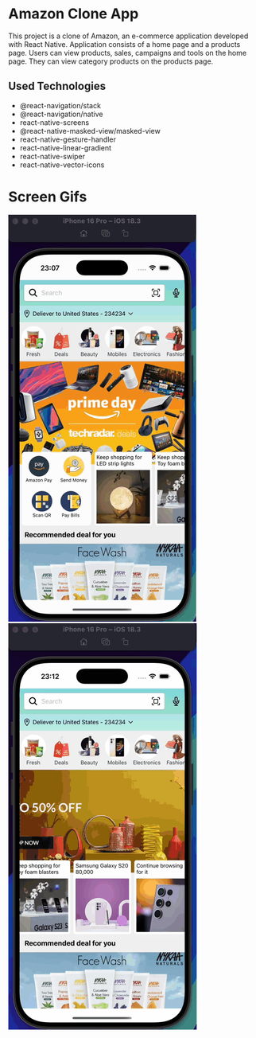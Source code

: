 <h1>Amazon Clone App</h1>

<p>This project is a clone of Amazon, an e-commerce application developed with React Native. Application consists of a home page and a products page. Users can view products, sales, campaigns and tools on the home page. They can view category products on the products page.</p>

<h2>Used Technologies</h2>

<ul>

<li>@react-navigation/stack</li>
<li>@react-navigation/native</li>
<li>react-native-screens</li>
<li>@react-native-masked-view/masked-view</li>
<li>react-native-gesture-handler</li>
<li>react-native-linear-gradient</li>
<li>react-native-swiper</li>
<li>react-native-vector-icons</li>

</ul>

<h1>Screen Gifs</h1>

<img src="./screen-gifs/gif.gif" />
<img src="./screen-gifs/gif2.gif" />
